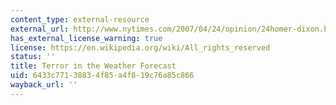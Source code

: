```yaml
---
content_type: external-resource
external_url: http://www.nytimes.com/2007/04/24/opinion/24homer-dixon.html
has_external_license_warning: true
license: https://en.wikipedia.org/wiki/All_rights_reserved
status: ''
title: Terror in the Weather Forecast
uid: 6433c771-3883-4f85-a4f8-19c76a85c866
wayback_url: ''
---
```

